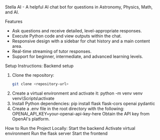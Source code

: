 Stella AI - A helpful AI chat bot for questions in Astronomy, Physics, Math, and AI.

Features
- Ask questions and receive detailed, level-appropriate responses.
- Execute Python code and view outputs within the chat.
- Responsive design with a sidebar for chat history and a main content area.
- Real-time streaming of tutor responses.
- Support for beginner, intermediate, and advanced learning levels.

Setup Instructions:
Backend setup
1. Clone the repository:
   ```bash
   git clone <repository-url>
2. Create a virtual environment and activate it:
   python -m venv venv
   venv\Scripts\activate
3. Install Python dependencies:
   pip install flask flask-cors openai pydantic
5. Create a .env file in the root directory with the following:
   OPENAI_API_KEY=your-openai-api-key-here
   Obtain the API key from OpenAI's platform.

How to Run the Project Locally:
  Start the backend
  Activate virtual environment
  Run the flask server
  Start the frontend
  
